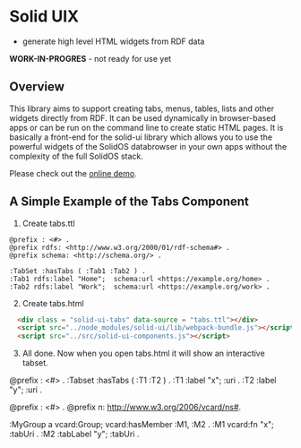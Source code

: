 # Solid UIX

- generate high level HTML widgets from RDF data

**WORK-IN-PROGRES** - not ready for use yet

## Overview

This library aims to support creating tabs, menus, tables, lists and other widgets directly from RDF.  It can be used dynamically in browser-based apps or can be run on the command line to create static HTML pages.  It is basically a front-end for the solid-ui library which allows you to use the powerful widgets of the SolidOS databrowser in your own apps without the complexity of the full SolidOS stack.

Please check out the [online demo](TBD).

## A Simple Example of the Tabs Component

1. Create tabs.ttl
```turtle
@prefix : <#> .
@prefix rdfs: <http://www.w3.org/2000/01/rdf-schema#> .
@prefix schema: <http://schema.org/> .

:TabSet :hasTabs ( :Tab1 :Tab2 ) .
:Tab1 rdfs:label "Home";  schema:url <https://example.org/home> .
:Tab2 rdfs:label "Work";  schema:url <https://example.org/work> .
```
2. Create tabs.html
```html
  <div class = "solid-ui-tabs" data-source = "tabs.ttl"></div>
  <script src="../node_modules/solid-ui/lib/webpack-bundle.js"></script>
  <script src="../src/solid-ui-components.js"></script>
```
3. All done.  Now when you open tabs.html it will show an interactive tabset.

@prefix : <#> .
:Tabset :hasTabs ( :T1 :T2 ) .
:T1 :label "x"; :uri <x> .
:T2 :label "y"; :uri <y> .

@prefix : <#> .
@prefix n: <http://www.w3.org/2006/vcard/ns#>.

:MyGroup a vcard:Group; vcard:hasMember :M1, :M2 .
:M1 vcard:fn "x"; :tabUri <x> .
:M2 :tabLabel "y"; :tabUri <y> .



